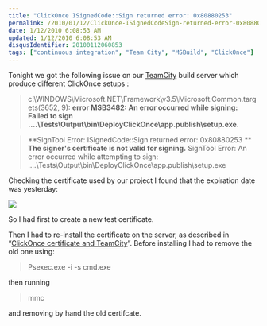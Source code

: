 ```yaml
---
title: "ClickOnce ISignedCode::Sign returned error: 0x80880253"
permalink: /2010/01/12/ClickOnce-ISignedCodeSign-returned-error-0x80880253/
date: 1/12/2010 6:08:53 AM
updated: 1/12/2010 6:08:53 AM
disqusIdentifier: 20100112060853
tags: ["continuous integration", "Team City", "MSBuild", "ClickOnce"]
---
```

Tonight we got the following issue on our [TeamCity](http://www.jetbrains.com/teamcity/index.html) build server which produce different ClickOnce setups :

> c:\WINDOWS\Microsoft.NET\Framework\v3.5\Microsoft.Common.targets(3652, 9): **error MSB3482: An error occurred while signing: Failed to sign ..\..\Tests\Output\bin\DeployClickOnce\app.publish\setup.exe**. 
<!-- more -->
> **SignTool Error: ISignedCode::Sign returned error: 0x80880253
> **    **The signer's certificate is not valid for signing.**
> SignTool Error: An error occurred while attempting to sign: ..\..\Tests\Output\bin\DeployClickOnce\app.publish\setup.exe

Checking the certificate used by our project I found that the expiration date was yesterday:

![](/images/4267117780_617c4d5071_o1_2F2A08B4.png) 

So I had first to create a new test certificate.

Then I had to re-install the certificate on the server, as described in “[ClickOnce certificate and TeamCity](http://weblogs.asp.net/lkempe/archive/2009/11/02/clickonce-certificate-and-teamcity.aspx)”. Before installing I had to remove the old one using:

> Psexec.exe -i -s cmd.exe

then running

> mmc

and removing by hand the old certifcate.
